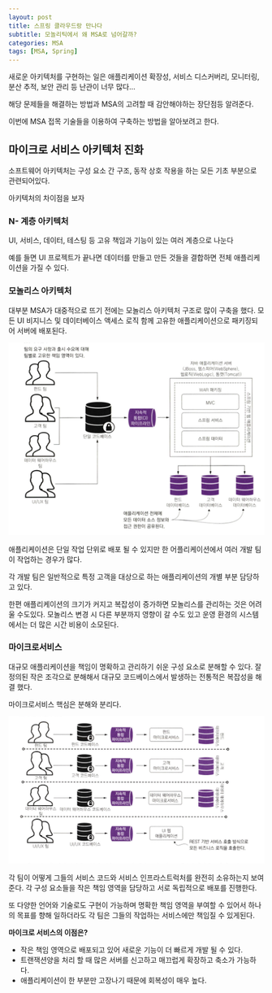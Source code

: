 ```yaml
---
layout: post
title: 스프링 클라우드랑 만나다
subtitle: 모놀리틱에서 왜 MSA로 넘어갈까?
categories: MSA
tags: [MSA, Spring]
---
```


새로운 아키텍처를 구현하는 일은 애플리케이션 확장성, 서비스 디스커버리, 모니터링, 분산 추적, 보안 관리 등 난관이 너무 많다…

해당 문제들을 해결하는 방법과 MSA의 고려할 때 감안해야하는 장단점등 알려준다.

이번에 MSA 접목 기술들을 이용하여 구축하는 방법을 알아보려고 한다.

## 마이크로 서비스 아키텍처 진화

소프트웨어 아키텍처는 구성 요소 간 구조, 동작 상호 작용을 하는 모든 기초 부분으로 관련되어있다. 

아키텍처의 차이점을 보자

### N- 계층 아키텍처

UI, 서비스, 데이터, 테스팅 등 고유 책임과 기능이 있는 여러 계층으로 나눈다 

예를 들면 UI 프로젝트가 끝나면 데이터를 만들고 만든 것들을 결합하면 전체 애플리케이션을 가질 수 있다.

### 모놀리스 아키텍처

대부분 MSA가 대중적으로 뜨기 전에는 모놀리스 아키텍처 구조로 많이 구축을 했다. 모든 UI 비지니스 및 데이터베이스 액세스 로직 함께 고유한 애플리케이션으로 패키징되어 서버에 배포된다.

![Untitled](/assets/images/msa_1_image.png)

애플리케이션은 단일 작업 단위로 배포 될 수 있지만 한 어플리케이션에서 여러 개발 팀이 작업하는 경우가 많다.

각 개발 팀은 일반적으로 특정 고객을 대상으로 하는 애플리케이션의 개별 부분 담당하고 있다.

한편 애플리케이션의 크기가 커지고 복잡성이 증가하면 모놀리스를 관리하는 것은 어려울 수도있다. 모놀리스 변경 시 다른 부분까지 영향이 갈 수도 있고 운영 환경의 시스템에서는 더 많은 시간 비용이 소모된다.

### 마이크로서비스

대규모 애플리케이션을 책임이 명확하고 관리하기 쉬운 구성 요소로 분해할 수 있다. 잘 정의된 작은 조각으로 분해해서 대규모 코드베이스에서 발생하는 전통적은 복잡성을 해결 했다.

마이크로서비스 핵심은 분해와 분리다.

![Untitled](/assets/images/msa_2_image.png)

각 팀이 어떻게 그들의 서비스 코드와 서비스 인프라스트럭처를 완전히 소유하는지 보여준다. 각 구성 요소들을 작은 책임 영역을 담당하고 서로 독립적으로 배포를 진행한다.

또 다양한 언어와 기술로도 구현이 가능하며 명확한 책임 영역을 부여할 수 있어서 하나의 목표를 향해 일하더라도 각 팀은 그들의 작업하는 서비스에만 책임질 수 있게된다.

**마이크로 서비스의 이점은?**

- 작은 책임 영역으로 배포되고 있어 새로운 기능이 더 빠르게 개발 될 수 있다.
- 트랜잭션양을 처리 할 때 많은 서버를 신고하고 매끄럽게 확장하고 축소가 가능하다.
- 애플리케이션이 한 부분만 고장나기 때문에 회복성이 매우 높다.